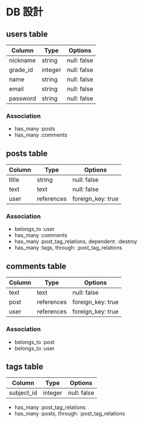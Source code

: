 # DB 設計

## users table

| Column             | Type                | Options                 |
|--------------------|---------------------|-------------------------|
| nickname           | string              | null: false             |
| grade_id           | integer             | null: false             |
| name               | string              | null: false             |
| email              | string              | null: false             |
| password           | string              | null: false             |

### Association

- has_many :posts
- has_many :comments

## posts table

| Column                              | Type       | Options           |
|-------------------------------------|------------|-------------------|
| title                               | string     | null: false       |
| text                                | text       | null: false       |
| user                                | references | foreign_key: true |

### Association

- belongs_to :user
- has_many :comments
- has_many :post_tag_relations, dependent: :destroy
- has_many :tags, through: :post_tag_relations

## comments table

| Column      | Type       | Options           |
|-------------|------------|-------------------|
| text        | text       | null: false       |
| post        | references | foreign_key: true |
| user        | references | foreign_key: true |

### Association

- belongs_to :post
- belongs_to :user

## tags table

| Column      | Type       | Options           |
|-------------|------------|-------------------|
| subject_id  | integer    | null: false       |

- has_many :post_tag_relations
- has_many :posts, through: :post_tag_relations
